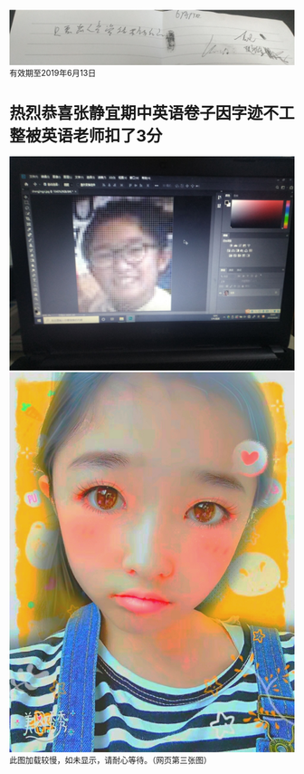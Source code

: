 ![image](IMG_20190516_181704.jpg)
有效期至2019年6月13日

热烈恭喜张静宜期中英语卷子因字迹不工整被英语老师扣了3分
=
![image](3c0614f7450569e5.jpg)
![image](IMG_20190518_184904.jpg)
此图加载较慢，如未显示，请耐心等待。（网页第三张图）